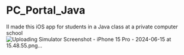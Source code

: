 # PC_Portal_Java
II made this iOS app for students in a Java class at a private computer school
![Uploading Simulator Screenshot - iPhone 15 Pro - 2024-06-15 at 15.48.55.png…]()

